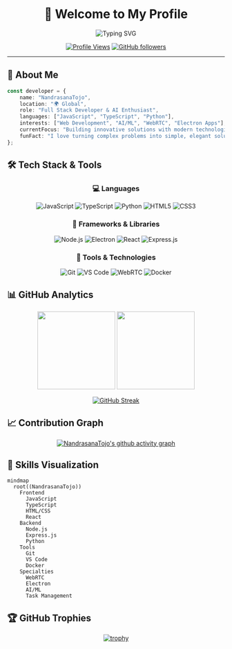 
<div align="center">
  
# 🚀 Welcome to My Profile

<img src="https://readme-typing-svg.herokuapp.com?font=Fira+Code&size=30&duration=3000&pause=1000&color=00D8FF&center=true&vCenter=true&width=600&lines=Full+Stack+Developer;AI%2FML+Enthusiast;Open+Source+Contributor;Problem+Solver" alt="Typing SVG" />

[![Profile Views](https://komarev.com/ghpvc/?username=NandrasanaTojo&color=blueviolet&style=flat-square&label=Profile+Views)](https://github.com/NandrasanaTojo)
[![GitHub followers](https://img.shields.io/github/followers/NandrasanaTojo?style=social)](https://github.com/NandrasanaTojo)

</div>

---

## 🎯 About Me

```typescript
const developer = {
    name: "NandrasanaTojo",
    location: "🌍 Global",
    role: "Full Stack Developer & AI Enthusiast",
    languages: ["JavaScript", "TypeScript", "Python"],
    interests: ["Web Development", "AI/ML", "WebRTC", "Electron Apps"],
    currentFocus: "Building innovative solutions with modern technologies",
    funFact: "I love turning complex problems into simple, elegant solutions"
};
```

## 🛠️ Tech Stack & Tools

<div align="center">

### 💻 Languages
![JavaScript](https://img.shields.io/badge/JavaScript-F7DF1E?style=for-the-badge&logo=javascript&logoColor=black)
![TypeScript](https://img.shields.io/badge/TypeScript-007ACC?style=for-the-badge&logo=typescript&logoColor=white)
![Python](https://img.shields.io/badge/Python-3776AB?style=for-the-badge&logo=python&logoColor=white)
![HTML5](https://img.shields.io/badge/HTML5-E34F26?style=for-the-badge&logo=html5&logoColor=white)
![CSS3](https://img.shields.io/badge/CSS3-1572B6?style=for-the-badge&logo=css3&logoColor=white)

### 🚀 Frameworks & Libraries
![Node.js](https://img.shields.io/badge/Node.js-43853D?style=for-the-badge&logo=node.js&logoColor=white)
![Electron](https://img.shields.io/badge/Electron-191970?style=for-the-badge&logo=Electron&logoColor=white)
![React](https://img.shields.io/badge/React-20232A?style=for-the-badge&logo=react&logoColor=61DAFB)
![Express.js](https://img.shields.io/badge/Express.js-404D59?style=for-the-badge)

### 🔧 Tools & Technologies
![Git](https://img.shields.io/badge/Git-F05032?style=for-the-badge&logo=git&logoColor=white)
![VS Code](https://img.shields.io/badge/VS_Code-007ACC?style=for-the-badge&logo=visual-studio-code&logoColor=white)
![WebRTC](https://img.shields.io/badge/WebRTC-333333?style=for-the-badge&logo=webrtc&logoColor=white)
![Docker](https://img.shields.io/badge/Docker-2496ED?style=for-the-badge&logo=docker&logoColor=white)

</div>

## 📊 GitHub Analytics

<div align="center">
  
<img height="180em" src="https://github-readme-stats.vercel.app/api?username=NandrasanaTojo&show_icons=true&theme=tokyonight&include_all_commits=true&count_private=true"/>
<img height="180em" src="https://github-readme-stats.vercel.app/api/top-langs/?username=NandrasanaTojo&layout=compact&langs_count=8&theme=tokyonight"/>

</div>

<div align="center">
  
[![GitHub Streak](https://streak-stats.demolab.com/?user=NandrasanaTojo&theme=tokyonight)](https://git.io/streak-stats)

</div>


## 📈 Contribution Graph

<div align="center">
  
[![NandrasanaTojo's github activity graph](https://github-readme-activity-graph.vercel.app/graph?username=NandrasanaTojo&theme=tokyo-night)](https://github.com/ashutosh00710/github-readme-activity-graph)

</div>

## 🎨 Skills Visualization

```mermaid
mindmap
  root((NandrasanaTojo))
    Frontend
      JavaScript
      TypeScript
      HTML/CSS
      React
    Backend
      Node.js
      Express.js
      Python
    Tools
      Git
      VS Code
      Docker
    Specialties
      WebRTC
      Electron
      AI/ML
      Task Management
```

## 🏆 GitHub Trophies

<div align="center">
  
[![trophy](https://github-profile-trophy.vercel.app/?username=NandrasanaTojo&theme=tokyonight&no-frame=false&no-bg=false&margin-w=4)](https://github.com/ryo-ma/github-profile-trophy)

</div>

```
